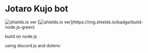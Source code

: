 # Jotaro Kujo bot
<img src="https://img.shields.io/github/package-json/v/damirtag/mfb" alt="shields.io ver">
[<img src="https://img.shields.io/github/package-json/v/damirtag/mfb" alt="shields.io ver">](https://img.shields.io/badge/build-node.js-green)


build on node.js

using discord.js and dotenv
